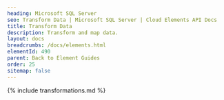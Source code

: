 ```yaml
---
heading: Microsoft SQL Server
seo: Transform Data | Microsoft SQL Server | Cloud Elements API Docs
title: Transform Data
description: Transform and map data.
layout: docs
breadcrumbs: /docs/elements.html
elementId: 490
parent: Back to Element Guides
order: 25
sitemap: false
---
```


{% include transformations.md %}
